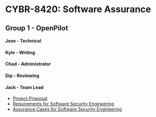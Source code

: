 # CYBR-8420: Software Assurance

## Group 1 - OpenPilot
#### Jose - Technical
#### Kyle - Writing
#### Chad - Administrator
#### Dip  - Reviewing
#### Jack - Team Lead

* [Project Proposal](Project_Proposal.md)
* [Requirements for Software Security Engineering](Requirements_for_SSE.md)
* [Assurance Cases for Software Security Engineering](AssuranceCases.md)


